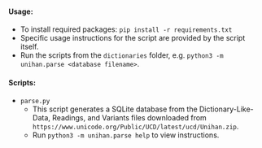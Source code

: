 #### Usage:
- To install required packages: `pip install -r requirements.txt`
- Specific usage instructions for the script are provided by the script itself.
- Run the scripts from the `dictionaries` folder, e.g. `python3 -m unihan.parse <database filename>`.

#### Scripts:
- `parse.py`
  - This script generates a SQLite database from the Dictionary-Like-Data, Readings, and Variants files downloaded from `https://www.unicode.org/Public/UCD/latest/ucd/Unihan.zip`.
  - Run `python3 -m unihan.parse help` to view instructions.